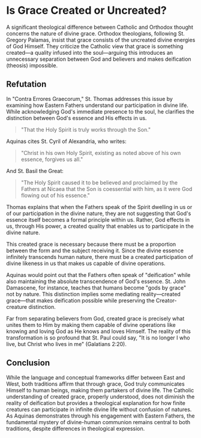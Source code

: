 # Is Grace Created or Uncreated?

A significant theological difference between Catholic and Orthodox thought concerns the nature of divine grace. Orthodox theologians, following St. Gregory Palamas, insist that grace consists of the uncreated divine energies of God Himself. They criticize the Catholic view that grace is something created—a quality infused into the soul—arguing this introduces an unnecessary separation between God and believers and makes deification (theosis) impossible.

## Refutation

In "Contra Errores Graecorum," St. Thomas addresses this issue by examining how Eastern Fathers understand our participation in divine life. While acknowledging God's immediate presence to the soul, he clarifies the distinction between God's essence and His effects in us.

> "That the Holy Spirit is truly works through the Son."

Aquinas cites St. Cyril of Alexandria, who writes:

> "Christ in his own Holy Spirit, existing as noted above of his own essence, forgives us all."

And St. Basil the Great:

> "The Holy Spirit caused it to be believed and proclaimed by the Fathers at Nicaea that the Son is coessential with him, as it were God flowing out of his essence."

Thomas explains that when the Fathers speak of the Spirit dwelling in us or of our participation in the divine nature, they are not suggesting that God's essence itself becomes a formal principle within us. Rather, God effects in us, through His power, a created quality that enables us to participate in the divine nature.

This created grace is necessary because there must be a proportion between the form and the subject receiving it. Since the divine essence infinitely transcends human nature, there must be a created participation of divine likeness in us that makes us capable of divine operations.

Aquinas would point out that the Fathers often speak of "deification" while also maintaining the absolute transcendence of God's essence. St. John Damascene, for instance, teaches that humans become "gods by grace" not by nature. This distinction implies some mediating reality—created grace—that makes deification possible while preserving the Creator-creature distinction.

Far from separating believers from God, created grace is precisely what unites them to Him by making them capable of divine operations like knowing and loving God as He knows and loves Himself. The reality of this transformation is so profound that St. Paul could say, "It is no longer I who live, but Christ who lives in me" (Galatians 2:20).

## Conclusion

While the language and conceptual frameworks differ between East and West, both traditions affirm that through grace, God truly communicates Himself to human beings, making them partakers of divine life. The Catholic understanding of created grace, properly understood, does not diminish the reality of deification but provides a theological explanation for how finite creatures can participate in infinite divine life without confusion of natures. As Aquinas demonstrates through his engagement with Eastern Fathers, the fundamental mystery of divine-human communion remains central to both traditions, despite differences in theological expression.
